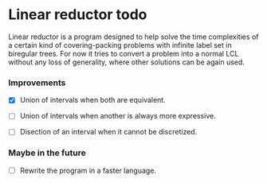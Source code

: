 # Linear reductor todo

Linear reductor is a program designed to help solve the time complexities of a certain kind of covering-packing problems with infinite label set in biregular trees. For now it tries to convert a problem into a normal LCL without any loss of generality, where other solutions can be again used.


### Improvements
- [x] Union of intervals when both are equivalent.
- [ ] Union of intervals when another is always more expressive.
- [ ] Disection of an interval when it cannot be discretized.



### Maybe in the future
- [ ] Rewrite the program in a faster language.
